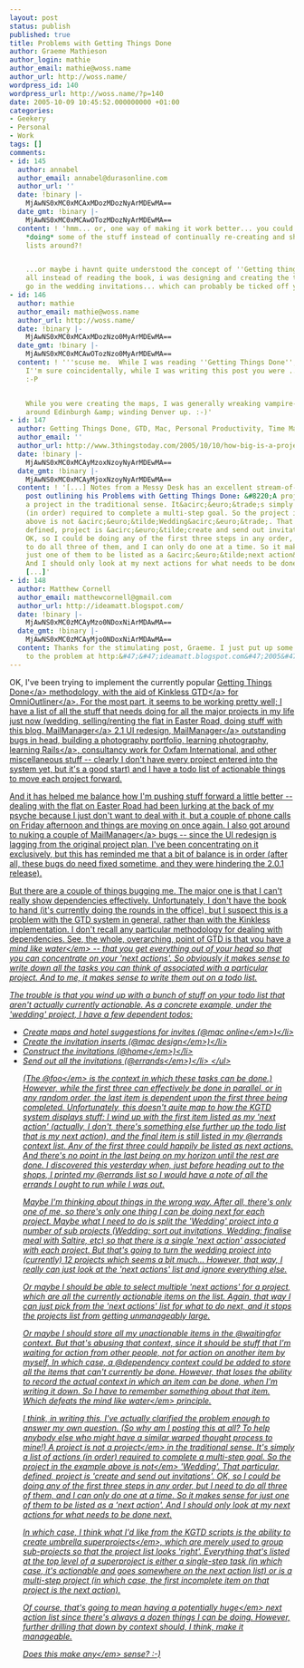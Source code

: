 ```yaml
---
layout: post
status: publish
published: true
title: Problems with Getting Things Done
author: Graeme Mathieson
author_login: mathie
author_email: mathie@woss.name
author_url: http://woss.name/
wordpress_id: 140
wordpress_url: http://woss.name/?p=140
date: 2005-10-09 10:45:52.000000000 +01:00
categories:
- Geekery
- Personal
- Work
tags: []
comments:
- id: 145
  author: annabel
  author_email: annabel@durasonline.com
  author_url: ''
  date: !binary |-
    MjAwNS0xMC0xMCAxMDozMDozNyArMDEwMA==
  date_gmt: !binary |-
    MjAwNS0xMC0xMCAwOTozMDozNyArMDEwMA==
  content: ! 'hmm... or, one way of making it work better... you could always try
    *doing* some of the stuff instead of continually re-creating and shifting to-do
    lists around?!


    ...or maybe i havnt quite understood the concept of ''Getting things done'', afte
    all instead of reading the book, i was designing and creating the two maps to
    go in the wedding invitations... which can probably be ticked off you list now  :oP'
- id: 146
  author: mathie
  author_email: mathie@woss.name
  author_url: http://woss.name/
  date: !binary |-
    MjAwNS0xMC0xMCAxMDozNzo0MyArMDEwMA==
  date_gmt: !binary |-
    MjAwNS0xMC0xMCAwOTozNzo0MyArMDEwMA==
  content: ! '''scuse me.  While I was reading ''Getting Things Done'', you were sleeping!  And,
    I''m sure coincidentally, while I was writing this post you were ... sleeping!
    :-P


    While you were creating the maps, I was generally wreaking vampire-like havoc
    around Edinburgh &amp; winding Denver up. :-)'
- id: 147
  author: Getting Things Done, GTD, Mac, Personal Productivity, Time Management, Motivation
  author_email: ''
  author_url: http://www.3thingstoday.com/2005/10/10/how-big-is-a-project/
  date: !binary |-
    MjAwNS0xMC0xMCAyMzoxNzoyNyArMDEwMA==
  date_gmt: !binary |-
    MjAwNS0xMC0xMCAyMjoxNzoyNyArMDEwMA==
  content: ! '[...] Notes from a Messy Desk has an excellent stream-of-consciousness
    post outlining his Problems with Getting Things Done: &#8220;A project is not
    a project in the traditional sense. It&acirc;&euro;&trade;s simply a list of actions
    (in order) required to complete a multi-step goal. So the project in the example
    above is not &acirc;&euro;&tilde;Wedding&acirc;&euro;&trade;. That particular,
    defined, project is &acirc;&euro;&tilde;create and send out invitations&acirc;&euro;&trade;.
    OK, so I could be doing any of the first three steps in any order, but I need
    to do all three of them, and I can only do one at a time. So it makes sense for
    just one of them to be listed as a &acirc;&euro;&tilde;next action&acirc;&euro;&trade;.
    And I should only look at my next actions for what needs to be done next.&#8221;
    [...]'
- id: 148
  author: Matthew Cornell
  author_email: matthewcornell@gmail.com
  author_url: http://ideamatt.blogspot.com/
  date: !binary |-
    MjAwNS0xMC0zMCAyMzo0NDoxNiArMDAwMA==
  date_gmt: !binary |-
    MjAwNS0xMC0zMCAyMjo0NDoxNiArMDAwMA==
  content: Thanks for the stimulating post, Graeme. I just put up some thoughts related
    to the problem at http:&#47;&#47;ideamatt.blogspot.com&#47;2005&#47;10&#47;dealing-with-multipledependent-next.html
---
```

OK, I've been trying to implement the currently popular <a href="http:&#47;&#47;www.davidco.com&#47;" title="David Allen's web site">Getting Things Done<&#47;a> methodology, with the aid of <a href="http:&#47;&#47;http:&#47;&#47;kinkless.com&#47;articles&#47;2005&#47;10&#47;06&#47;kinkless-gtd-0-63-fancy-pants">Kinkless GTD<&#47;a> for <a href="http:&#47;&#47;www.omnigroup.com&#47;applications&#47;omnioutliner&#47;">OmniOutliner<&#47;a>.  For the most part, it seems to be working pretty well; I have a list of all the stuff that needs doing for all the major projects in my life just now (wedding, selling&#47;renting the flat in Easter Road, doing stuff with this blog, <a href="http:&#47;&#47;www.logicalware.com&#47;">MailManager<&#47;a> 2.1 UI redesign, <a href="http:&#47;&#47;www.logicalware.com&#47;">MailManager<&#47;a> outstanding bugs in head, building a photography portfolio, learning photography, learning <a href="http:&#47;&#47;www.rubyonrails.org&#47;">Rails<&#47;a>, consultancy work for Oxfam International, and other miscellaneous stuff -- clearly I don't have every project entered into the system yet, but it's a good start) and I have a todo list of actionable things to move each project forward.

And it has helped me balance how I'm pushing stuff forward a little better -- dealing with the flat on Easter Road had been lurking at the back of my psyche because I just don't want to deal with it, but a couple of phone calls on Friday afternoon and things are moving on once again.  I also got around to nuking a couple of <a href="http:&#47;&#47;www.logicalware.com&#47;">MailManager<&#47;a> bugs -- since the UI redesign is lagging from the original project plan, I've been concentrating on it exclusively, but this has reminded me that a bit of balance is in order (after all, these bugs do need fixed sometime, and they were hindering the 2.0.1 release).

But there are a couple of things bugging me.  The major one is that I can't really show dependencies effectively.  Unfortunately, I don't have the book to hand (it's currently doing the rounds in the office), but I suspect this is a problem with the GTD system in general, rather than with the Kinkless implementation.  I don't recall any particular methodology for dealing with dependencies.  See, the whole, overarching, point of GTD is that you have a <em>mind like water<&#47;em> -- that you get everything out of your head so that you can concentrate on your 'next actions'.  So obviously it makes sense to write down all the tasks you can think of associated with a particular project.  And to me, it makes sense to write them out on a todo list.

The trouble is that you wind up with a bunch of stuff on your todo list that aren't actually currently actionable.  As a concrete example, under the 'wedding' project, I have a few dependent todos:

<ul>
  <li>Create maps and hotel suggestions for invites (<em>@mac online<&#47;em>)<&#47;li>
  <li>Create the invitation inserts (<em>@mac design<&#47;em>)<&#47;li>
  <li>Construct the invitations (<em>@home<&#47;em>)<&#47;li>
  <li>Send out all the invitations (<em>@errands<&#47;em>)<&#47;li>
<&#47;ul>

(The <em>@foo<&#47;em> is the context in which these tasks can be done.)  However, while the first three can effectively be done in parallel, or in any random order, the last item is dependent upon the first three being completed.  Unfortunately, this doesn't quite map to how the KGTD system displays stuff: I wind up with the first item listed as my 'next action' (actually, I don't, there's something else further up the todo list that is my next action), and the final item is still listed in my @errands context list.  Any of the first three could happily be listed as next actions.  And there's no point in the last being on my horizon until the rest are done.  I discovered this yesterday when, just before heading out to the shops, I printed my @errands list so I would have a note of all the errands I ought to run while I was out.

Maybe I'm thinking about things in the wrong way.  After all, there's only one of me, so there's only one thing I can be doing next for each project.  Maybe what I need to do is split the 'Wedding' project into a number of sub projects (Wedding: sort out invitations, Wedding: finalise meal with Saltire, etc) so that there is a single 'next action' associated with each project.  But that's going to turn the wedding project into (currently) 12 projects which seems a bit much...  However, that way, I really can just look at the 'next actions' list and ignore everything else.

Or maybe I should be able to select multiple 'next actions' for a project, which are all the currently actionable items on the list.  Again, that way I can just pick from the 'next actions' list for what to do next, and it stops the projects list from getting unmanageably large.

Or maybe I should store all my unactionable items in the @waitingfor context.  But that's abusing that context, since it should be stuff that I'm waiting for action from other people, not for action on another item by myself.  In which case, a @dependency context could be added to store all the items that can't currently be done.  However, that loses the ability to record the actual context in which an item can be done, when I'm writing it down.  So I have to remember something about that item.  Which defeats the <em>mind like water<&#47;em> principle.

I think, in writing this, I've actually clarified the problem enough to answer my own question.  (So why am I posting this at all?  To help anybody else who might have a similar warped thought process to mine!)  A project is not a <em>project<&#47;em> in the traditional sense.  It's simply a list of actions (in order) required to complete a multi-step goal.  So the project in the example above is <em>not<&#47;em> 'Wedding'.  That particular, defined, project is 'create and send out invitations'.  OK, so I could be doing any of the first three steps in any order, but I need to do all three of them, and I can only do one at a time.  So it makes sense for just one of them to be listed as a 'next action'.  And I should only look at my next actions for what needs to be done next.

In which case, I think what I'd like from the KGTD scripts is the ability to create umbrella <em>superprojects<&#47;em>, which are merely used to group sub-projects so that the project list looks 'right'.  Everything that's listed at the top level of a superproject is either a single-step task (in which case, it's actionable and goes somewhere on the next action list) or is a multi-step project (in which case, the first incomplete item on that project is the next action).

Of course, that's going to mean having a potentially <em>huge<&#47;em> next action list since there's always a dozen things I can be doing.  However, further drilling that down by context should, I think, make it manageable.

Does this make <em>any<&#47;em> sense? :-)
